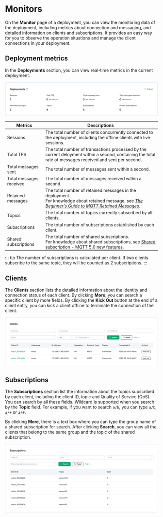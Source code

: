 # Monitors

On the **Monitor** page of a deployment, you can view the monitoring data of the deployment, including metrics about connection and messaging, and detailed information on clients and subscriptions. It provides an easy way for you to observe the operation situations and manage the client connections in your deployment.

## Deployment metrics

In the **Deployments** section, you can view real-time metrics in the current deployment.

![monitor](./_assets/monitor.png)

| Metrics                 | Descriptions                                                 |
| ----------------------- | ------------------------------------------------------------ |
| Sessions                | The total number of clients concurrently connected to the deployment, including the offline clients with live sessions. |
| Total TPS               | The total number of transactions processed by the current deloyment within a second, containing the total rate of messages received and sent per second. |
| Total messages sent     | The total number of messages sent within a second.           |
| Total messages received | The total number of messages received within a second.       |
| Retained messages       | The total number of retained messages in the deployment. <br>For knowledge about retained message, see [_The Beginner's Guide to MQTT Retained Messages_](https://www.emqx.com/en/blog/mqtt5-features-retain-message). |
| Topics                  | The total number of topics currently subscribed by all clients. |
| Subscriptions           | The total number of subscriptions established by each client. |
| Shared subscriptions    | The total number of shared subscriptions.<br>For knowledge about shared subscriptions, see [Shared subscription - MQTT 5.0 new features](https://www.emqx.com/en/blog/introduction-to-mqtt5-protocol-shared-subscription). |

::: tip
The number of subscriptions is calculated per client. If two clients subscribe to the same topic, they will be counted as 2 subscriptions.
:::

## Clients

The **Clients** section lists the detailed information about the identity and connection status of each client. By clicking **More**, you can search a specific client by more fields. By clicking the **Kick Out** button at the end of a client entry, you can kick a client offline to terminate the connection of the client.

![client](./_assets/client.png)

## Subscriptions

The **Subscriptions** section list the information about the topics subscribed by each client, including the client ID, topic and Quality of Service (QoS). You can search by all these fields. Wildcard is supported when you search by the **Topic** field. For example, if you want to search `a/b`, you can type `a/b`, `a/+` or `a/#`. 

By clicking **More**, there is a text box where you can type the group name of a shared subscription for search. After clicking **Search**, you can view all the clients that belong to the same group and the topic of the shared subscription. 

![Subscriptions](./_assets/subscription.png)
